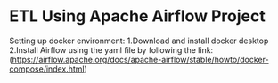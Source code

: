 # ETL Using Apache Airflow Project

Setting up docker environment:
1.Download and install docker desktop
2.Install Airflow using the yaml file by following the link:(https://airflow.apache.org/docs/apache-airflow/stable/howto/docker-compose/index.html)
